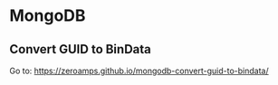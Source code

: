 # MongoDB

## Convert GUID to BinData

Go to: https://zeroamps.github.io/mongodb-convert-guid-to-bindata/
